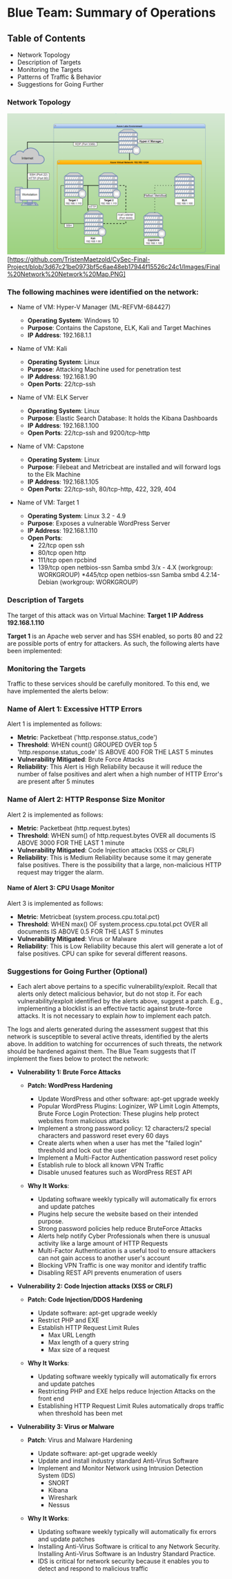 # Blue Team: Summary of Operations

## Table of Contents
- Network Topology
- Description of Targets
- Monitoring the Targets
- Patterns of Traffic & Behavior
- Suggestions for Going Further

### Network Topology
![Topology](https://github.com/TristenMaetzold/CySec-Final-Project/blob/3d67c21be0973bf5c6ae48eb17944f15526c24c1/Images/Final%20Network%20Network%20Map.PNG)[https://github.com/TristenMaetzold/CySec-Final-Project/blob/3d67c21be0973bf5c6ae48eb17944f15526c24c1/Images/Final%20Network%20Network%20Map.PNG]

### The following machines were identified on the network:

- Name of VM: Hyper-V Manager (ML-REFVM-684427)
  - **Operating System**: Windows 10
  - **Purpose**: Contains the Capstone, ELK, Kali and Target Machines
  - **IP Address**: 192.168.1.1

- Name of VM: Kali 
  - **Operating System**: Linux
  - **Purpose**: Attacking Machine used for penetration test 
  - **IP Address**: 192.168.1.90 
  - **Open Ports**: 22/tcp-ssh

- Name of VM: ELK Server
  - **Operating System**: Linux 
  - **Purpose**: Elastic Search Database: It holds the Kibana Dashboards
  - **IP Address**: 192.168.1.100
  - **Open Ports**: 22/tcp-ssh and 9200/tcp-http

- Name of VM: Capstone
  - **Operating System**: Linux
  - **Purpose**: Filebeat and Metricbeat are installed and will forward logs to the Elk Machine
  - **IP Address**: 192.168.1.105
  - **Open Ports**: 22/tcp-ssh, 80/tcp-http, 422, 329, 404

- Name of VM: Target 1
  - **Operating System**: Linux 3.2 - 4.9
  - **Purpose**: Exposes a vulnerable WordPress Server
  - **IP Address**: 192.168.1.110
  - **Open Ports**:
    * 22/tcp open ssh
    * 80/tcp open http
    * 111/tcp open rpcbind
    * 139/tcp open netbios-ssn Samba smbd 3/x - 4.X (workgroup: WORKGROUP)
    *445/tcp open netbios-ssn Samba smbd 4.2.14-Debian (workgroup: WORKGROUP)

### Description of Targets

The target of this attack was on Virtual Machine: **Target 1 IP Address 192.168.1.110**

**Target 1** is an Apache web server and has SSH enabled, so ports 80 and 22 are possible ports of entry for attackers. As such, the following alerts have been implemented:

### Monitoring the Targets

Traffic to these services should be carefully monitored. To this end, we have implemented the alerts below:

### Name of Alert 1: Excessive HTTP Errors

Alert 1 is implemented as follows:
  - **Metric**: Packetbeat ('http.response.status_code')
  - **Threshold**: WHEN count() GROUPED OVER top 5 'http.response.status_code' IS ABOVE 400 FOR THE LAST 5 minutes
  - **Vulnerability Mitigated**: Brute Force Attacks 
  - **Reliability**: This Alert is High Reliability because it will reduce the number of false positives and alert when a high number of HTTP Error's are present after 5 minutes

### Name of Alert 2: HTTP Response Size Monitor

Alert 2 is implemented as follows:
  - **Metric**: Packetbeat (http.request.bytes)
  - **Threshold**: WHEN sum() of http.request.bytes OVER all documents IS ABOVE 3000 FOR THE LAST 1 minute
  - **Vulnerability Mitigated**: Code Injection attacks (XSS or CRLF)
  - **Reliability**: This is Medium Reliability because some it may generate false positives. There is the possibility that a large, non-malicious HTTP request may trigger the alarm.

#### Name of Alert 3: CPU Usage Monitor

Alert 3 is implemented as follows:
  - **Metric**: Metricbeat (system.process.cpu.total.pct) 
  - **Threshold**: WHEN max() OF system.process.cpu.total.pct OVER all documents IS ABOVE 0.5 FOR THE LAST 5 minutes
  - **Vulnerability Mitigated**: Virus or Malware
  - **Reliability**: This is Low Reliability because this alert will generate a lot of false positives. CPU can spike for several different reasons. 

### Suggestions for Going Further (Optional)
 
- Each alert above pertains to a specific vulnerability/exploit. Recall that alerts only detect malicious behavior, but do not stop it. For each vulnerability/exploit identified by the alerts above, suggest a patch. E.g., implementing a blocklist is an effective tactic against brute-force attacks. It is not necessary to explain _how_ to implement each patch.

The logs and alerts generated during the assessment suggest that this network is susceptible to several active threats, identified by the alerts above. In addition to watching for occurrences of such threats, the network should be hardened against them. The Blue Team suggests that IT implement the fixes below to protect the network:

- **Vulnerability 1: Brute Force Attacks** 

  - **Patch: WordPress Hardening**

    * Update WordPress and other software: apt-get upgrade weekly
    * Popular WordPress Plugins: Loginizer, WP Limit Login Attempts, Brute Force Login Protection: These plugins help protect websites from malicious attacks
    * Implement a strong password policy: 12 characters/2 special characters and password reset every 60 days
    * Create alerts when when a user has met the "failed login" threshold and lock out the user
    * Implement a Multi-Factor Authentication password reset policy
    * Establish rule to block all known VPN Traffic
    * Disable unused features such as WordPress REST API

  - **Why It Works**: 

    * Updating software weekly typically will automatically fix errors and update patches
    * Plugins help secure the website based on their intended purpose. 
    * Strong password policies help reduce BruteForce Attacks
    * Alerts help notify Cyber Professionals when there is unusual activity like a large amount of HTTP Requests
    * Multi-Factor Authentication is a useful tool to ensure attackers can not gain access to another user's account 
    * Blocking VPN Traffic is one way monitor and identify traffic
    * Disabling REST API prevents enumeration of users

- **Vulnerability 2: Code Injection attacks (XSS or CRLF)**

  - **Patch: Code Injection/DDOS Hardening**

    * Update software: apt-get upgrade weekly
    * Restrict PHP and EXE 
    * Establish HTTP Request Limit Rules 
        - Max URL Length
        - Max length of a query string
        - Max size of a request
    
  - **Why It Works**: 

    * Updating software weekly typically will automatically fix errors and update patches
    * Restricting PHP and EXE helps reduce Injection Attacks on the front end
    * Establishing HTTP Request Limit Rules automatically drops traffic when threshold has been met

- **Vulnerability 3: Virus or Malware** 

  - **Patch**: Virus and Malware Hardening

    * Update software: apt-get upgrade weekly
    * Update and install industry standard Anti-Virus Software
    * Implement and Monitor Network using Intrusion Detection System (IDS) 
        - SNORT
        - Kibana
        - Wireshark
        - Nessus
    
  - **Why It Works**: 

     * Updating software weekly typically will automatically fix errors and update patches
     * Installing Anti-Virus Software is critical to any Network Security. Installing Anti-Virus Software is an Industry Standard Practice.
     * IDS is critical for network security because it enables you to detect and respond to malicious traffic
